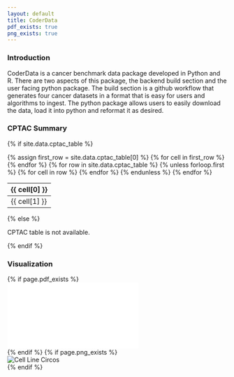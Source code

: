 ```yaml
---
layout: default
title: CoderData
pdf_exists: true
png_exists: true
---
```


<link rel="stylesheet" href="assets/css/style.css">


### Introduction
CoderData is a cancer benchmark data package developed in Python and R. 
There are two aspects of this package, the backend build section and the user facing python package.
The build section is a github workflow that generates four cancer datasets in a format that is easy for users and algorithms to ingest. 
The python package allows users to easily download the data, load it into python and reformat it as desired.

### CPTAC Summary


{% if site.data.cptac_table %}
<table>
  <thead>
    <tr>
      {% assign first_row = site.data.cptac_table[0] %}
      {% for cell in first_row %}
      <th>{{ cell[0] }}</th>
      {% endfor %}
    </tr>
  </thead>
  <tbody>
    {% for row in site.data.cptac_table %}
    {% unless forloop.first %} 
    <tr>
      {% for cell in row %}
      <td>{{ cell[1] }}</td>
      {% endfor %}
    </tr>
    {% endunless %}
    {% endfor %}
  </tbody>
</table>
{% else %}
<p>CPTAC table is not available.</p>
{% endif %}

### Visualization

<div class="flex-container"> 
    {% if page.pdf_exists %}
    <div class="flex-item">
        <embed src="{{ 'assets/stats/Fig3_CPTAC.pdf' | relative_url }}" type="application/pdf" />
    </div>
    {% endif %}
    {% if page.png_exists %}
    <div class="flex-item">
        <img src="{{ 'assets/stats/cptac_circos.png' | relative_url }}" alt="Cell Line Circos" />
    </div>
    {% endif %}
</div>

